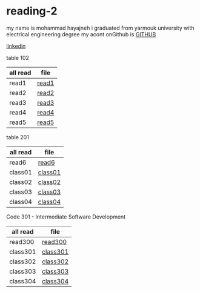 # reading-2
my name is mohammad hayajneh 
i graduated from yarmouk university with electrical engineering degree
my acont onGithub is
 [GITHUB](https://github.com/mohammadhayajneh2014)


[linkedin](https://www.linkedin.com/in/mohammad-hayajneh-2ab099124/)


table 102

| all read    |        file          |
| ----------- | -------------------- |
| read1       | [read1](read1.md)    |
| read2       | [read2](read2.md)    |
| read3       | [read3](read3.md)    |
| read4       | [read4](read4.md)    |
| read5       | [read5](read5.md)    |



table 201 

| all read    |        file          |
| ----------- | -------------------- |
| read6       | [read6](read6.md)    |
| class01     | [class01](class01.md)|
| class02     | [class02](class02.md)|
| class03     | [class03](class03.md)|
| class04     | [class04](class04.md)|


Code 301 - Intermediate Software Development

| all read    |        file          |
| ----------- | -------------------- |
| read300       | [read300](read300.md)    |
| class301     | [class301](class301.md)|
| class302     | [class302](class302.md)|
| class303     | [class303](class303.md)|
| class304     | [class304](class304.md)|




